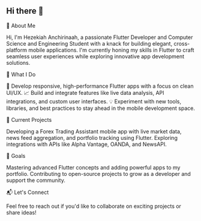 ## Hi there 👋

👋 About Me

Hi, I'm Hezekiah Anchirinaah, a passionate Flutter Developer and Computer Science and Engineering Student with a knack for building elegant, cross-platform mobile applications. I'm currently honing my skills in Flutter to craft seamless user experiences while exploring innovative app development solutions.

🔧 What I Do

🚀 Develop responsive, high-performance Flutter apps with a focus on clean UI/UX.
📈 Build and integrate features like live data analysis, API integrations, and custom user interfaces.
💡 Experiment with new tools, libraries, and best practices to stay ahead in the mobile development space.


🌟 Current Projects

Developing a Forex Trading Assistant mobile app with live market data, news feed aggregation, and portfolio tracking using Flutter.
Exploring integrations with APIs like Alpha Vantage, OANDA, and NewsAPI.


🎯 Goals

Mastering advanced Flutter concepts and adding powerful apps to my portfolio.
Contributing to open-source projects to grow as a developer and support the community.


📬 Let's Connect

Feel free to reach out if you'd like to collaborate on exciting projects or share ideas!

<!--
**anchirinaahhezekiah/anchirinaahhezekiah** is a ✨ _special_ ✨ repository because its `README.md` (this file) appears on your GitHub profile.

Here are some ideas to get you started:

- 🔭 I’m currently working on ...
- 🌱 I’m currently learning ...
- 👯 I’m looking to collaborate on ...
- 🤔 I’m looking for help with ...
- 💬 Ask me about ...
- 📫 How to reach me: ...
- 😄 Pronouns: ...
- ⚡ Fun fact: ...
-->

